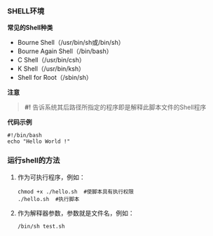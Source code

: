 ### SHELL环境
**常见的Shell种类**
* Bourne Shell（/usr/bin/sh或/bin/sh）
* Bourne Again Shell（/bin/bash）
* C Shell（/usr/bin/csh）
* K Shell（/usr/bin/ksh）
* Shell for Root（/sbin/sh）

**注意**
> **#!** 告诉系统其后路径所指定的程序即是解释此脚本文件的Shell程序

**代码示例**
```
#!/bin/bash
echo "Hello World !"
```

### 运行shell的方法
1. 作为可执行程序，例如：
    ```
    chmod +x ./hello.sh  #使脚本具有执行权限
    ./hello.sh  #执行脚本
    ```
2. 作为解释器参数，参数就是文件名，例如：
    ```
    /bin/sh test.sh
    ```